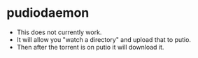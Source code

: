 pudiodaemon
===========
  * This does not currently work.
  * It will allow you "watch a directory" and upload that to putio.  
  * Then after the torrent is on putio it will download it.
